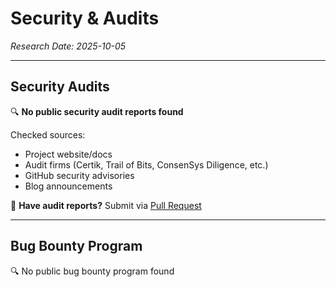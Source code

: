 # Security & Audits

*Research Date: 2025-10-05*

---

## Security Audits

🔍 **No public security audit reports found**

Checked sources:
- Project website/docs
- Audit firms (Certik, Trail of Bits, ConsenSys Diligence, etc.)
- GitHub security advisories
- Blog announcements

📧 **Have audit reports?** Submit via [Pull Request](https://github.com/web3privacy/web3privacy/pulls)

---

## Bug Bounty Program

🔍 No public bug bounty program found

